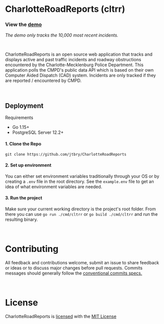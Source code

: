 # CharlotteRoadReports (cltrr)
### View the [demo](https://cltrr.herokuapp.com/)
*The demo only tracks the 10,000 most recent incidents.*

<br />

CharlotteRoadReports is an open source web application that tracks and displays active and past traffic incidents and roadway obstructions encountered by the Charlotte-Mecklenburg Police Department. This application polls the CMPD's public data API which is based on their own Computer Aided Dispatch (CAD) system. Incidents are only tracked if they are reported / encountered by CMPD.

<br />

## Deployment
Requirements
* Go 1.15+
* PostgreSQL Server 12.2+

#### 1. Clone the Repo
`git clone https://github.com/jtbry/CharlotteRoadReports`

#### 2. Set up environment
You can either set environment variables traditionally through your OS or by creating a `.env` file in the root directory. See the `example.env` file to get an idea of what environment variables are needed.

#### 3. Run the project
Make sure your current working directory is the project's root folder. From there you can use `go run ./cmd/cltrr` or `go build ./cmd/cltrr` and run the resulting binary.

<br />

# Contributing
All feedback and contributions welcome, submit an issue to share feedback or ideas or to discuss major changes before pull requests. Commits messages should generally follow the [conventional commits specs.](https://www.conventionalcommits.org/en/v1.0.0/#summary)

<br />

# License
CharlotteRoadReports is [licensed](/LICENSE) with the [MIT License](https://spdx.org/licenses/MIT.html)